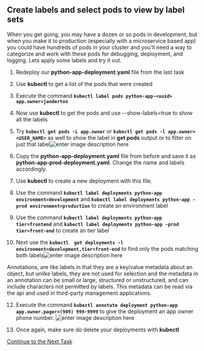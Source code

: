 ## Create labels and select pods to view by label sets
When you get going, you may have a dozen or so pods in development, but when you make it to production (especially with a microservice based app) you could have hundreds of pods in your cluster and you'll need a way to categorize and work with these pods for debugging, deployment, and logging. Lets apply some labels and try it out.

 1. Redeploy our **python-app-deployment.yaml** file from the last task
 2. Use **kubectl** to get a list of the pods that were created
 3. Execute the command **`kubectl label pods python-app-<uuid> app.owner=janderton`**
 4. Now use **kubectl** to get the pods and use --show-labels=true to show all the labels
 5. Try **`kubectl get pods -L app.owner`** or **`kubectl get pods -l app.owner=<USER_NAME>`** as well to show the label in **get pods** output or to filter on just that label![enter image description here](https://github.com/Burwood/containers101/raw/master/kubernetes_lab/images/kubectl_pod_labels.png)

 6. Copy the **python-app-deployment.yaml** file from before and save it as **python-app-prod-deployment.yaml**. Change the name and labels accordingly.
 7. Use **kubectl** to create a new deployment with this file.
 8. Use the command **`kubectl label deployments python-app environment=development`** and **`kubectl label deployments python-app -prod environment=production`**  to create an environment label
 9. Use the command **`kubectl label deployments python-app tier=frontend`** and **`kubectl label deployments python-app -prod tier=front-end`**  to create an tier label
 10. Next use the **`kubectl  get deployments -l environment=development,tier=front-end`** to find only the pods matching both labels![enter image description here](https://github.com/Burwood/containers101/raw/master/kubernetes_lab/images/kubectl_multi_labels.png)
 
 Annotations, are like labels in that they are a key/value metadata about an object, but unlike labels, they are not used for selection and the metadata in an annotation can be small or large, structured or unstructured, and can include characters not permitted by labels. This metadata can be read via the api and used in third-party management applications. 
 
 12. Execute the command  **`kubectl annotate deployment python-app app.owner.pager=(909) 999-9999`** to give the deployment an app owner phone number.
![enter image description here](https://github.com/Burwood/containers101/raw/master/kubernetes_lab/images/kubectl_annotations.png)

13. Once again, make sure do delete your deployments with **kubectl**

[Continue to the Next Task](https://github.com/Burwood/containers101/blob/master/kubernetes_lab/task_6.md)
